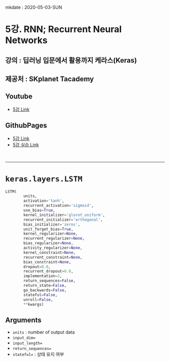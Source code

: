 mkdate : 2020-05-03-SUN

# 5강. RNN;  Recurrent Neural Networks 

## 강의 :  딥러닝 입문에서 활용까지 케라스(Keras) 

##  제공처 : SKplanet Tacademy

## Youtube

-  [5강  Link](https://www.youtube.com/watch?v=-D2SKSlkfX8&list=PL9mhQYIlKEheoq-M4EifTMPNWMw7poclK&index=5)

## GithubPages

-  [5강 Link](https://tykimos.github.io/2017/04/09/RNN_Getting_Started/)
-  [5강  실습 Link](https://tykimos.github.io/2017/04/09/RNN_Layer_Talk/)


<br />

---



# `keras.layers.LSTM`

```python
LSTM(
        units, 
        activation='tanh', 
        recurrent_activation='sigmoid', 
        use_bias=True, 
        kernel_initializer='glorot_uniform', 
        recurrent_initializer='orthogonal', 
        bias_initializer='zeros', 
        unit_forget_bias=True, 
        kernel_regularizer=None, 
        recurrent_regularizer=None, 
        bias_regularizer=None, 
        activity_regularizer=None, 
        kernel_constraint=None, 
        recurrent_constraint=None, 
        bias_constraint=None, 
        dropout=0.0, 
        recurrent_dropout=0.0, 
        implementation=2, 
        return_sequences=False, 
        return_state=False, 
        go_backwards=False, 
        stateful=False, 
        unroll=False, 
        **kwargs)
```

## Arguments

- `units` : number of output data
- `input_dim=`
- `input_length=`
- `return_sequences=`
- `stateful=` : 상태 유지 여부

